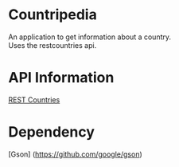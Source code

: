 # Countripedia
An application to get information about a country.<br/>
Uses the restcountries api.<br/>

# API Information
[REST Countries](https://restcountries.eu/)

# Dependency
[Gson] (https://github.com/google/gson)